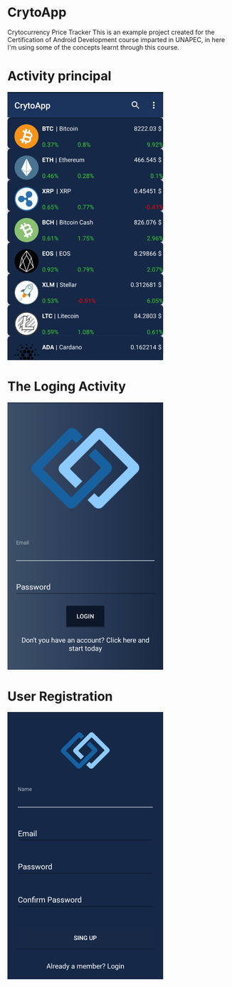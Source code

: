 # CrytoApp
Crytocurrency Price Tracker
This is an example project created for the Certification of Android Development course imparted in UNAPEC, in here I'm using some of the concepts learnt through this course.

# Activity principal
<img src="https://github.com/JC1002/CrytoApp/blob/master/Screenshot_20180729-104828~01.png" width="350">

# The Loging Activity
<img src="https://github.com/JC1002/CrytoApp/blob/master/Screenshot_20180729-104841~01.png" width="350">

# User Registration
<img src="https://github.com/JC1002/CrytoApp/blob/master/Screenshot_20180729-104854~01.png" width="350">

